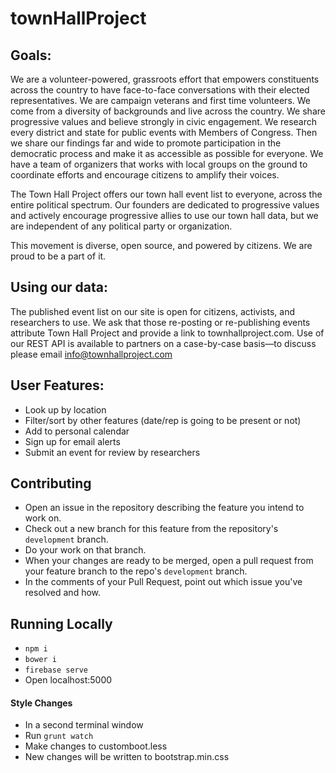 # townHallProject

## Goals:
We are a volunteer-powered, grassroots effort that empowers constituents across the country to have face-to-face conversations with their elected representatives. We are campaign veterans and first time volunteers. We come from a diversity of backgrounds and live across the country. We share progressive values and believe strongly in civic engagement. We research every district and state for public events with Members of Congress. Then we share our findings far and wide to promote participation in the democratic process and make it as accessible as possible for everyone. We have a team of organizers that works with local groups on the ground to coordinate efforts and encourage citizens to amplify their voices.

The Town Hall Project offers our town hall event list to everyone, across the entire political spectrum. Our founders are dedicated to progressive values and actively encourage progressive allies to use our town hall data, but we are independent of any political party or organization.

This movement is diverse, open source, and powered by citizens. We are proud to be a part of it.

## Using our data:
The published event list on our site is open for citizens, activists, and researchers to use. We ask that those re-posting or re-publishing events attribute Town Hall Project and provide a link to townhallproject.com. Use of our REST API is available to partners on a case-by-case basis—to discuss please email info@townhallproject.com

## User Features:
- Look up by location
- Filter/sort by other features (date/rep is going to be present or not)
- Add to personal calendar
- Sign up for email alerts
- Submit an event for review by researchers

## Contributing
- Open an issue in the repository describing the feature you intend to work on.
- Check out a new branch for this feature from the repository's `development` branch.
- Do your work on that branch.
- When your changes are ready to be merged, open a pull request from your feature branch to the repo's `development` branch.
- In the comments of your Pull Request, point out which issue you've resolved and how.

## Running Locally
- `npm i`
- `bower i`
- `firebase serve`
- Open localhost:5000

#### Style Changes
- In a second terminal window
- Run `grunt watch`
- Make changes to customboot.less
- New changes will be written to bootstrap.min.css
